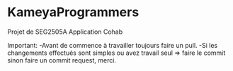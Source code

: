 # KameyaProgrammers
Projet de SEG2505A
Application Cohab

Important: 
-Avant de commence à travailler toujours faire un pull. 
-Si les changements effectués sont simples ou avez travail seul => faire le commit sinon faire un commit request, merci.
